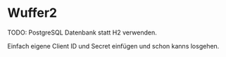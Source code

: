 # Wuffer2

TODO: PostgreSQL Datenbank statt H2 verwenden.

Einfach eigene Client ID und Secret einfügen und schon kanns losgehen.
